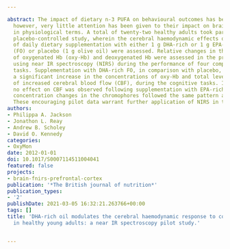 ---
abstract: The impact of dietary n-3 PUFA on behavioural outcomes has been widely researched;
  however, very little attention has been given to their impact on brain functioning
  in physiological terms. A total of twenty-two healthy adults took part in this double-blind,
  placebo-controlled study, wherein the cerebral haemodynamic effects of 12 weeks
  of daily dietary supplementation with either 1 g DHA-rich or 1 g EPA-rich fish oil
  (FO) or placebo (1 g olive oil) were assessed. Relative changes in the concentration
  of oxygenated Hb (oxy-Hb) and deoxygenated Hb were assessed in the prefrontal cortex
  using near IR spectroscopy (NIRS) during the performance of four computerised cognitive
  tasks. Supplementation with DHA-rich FO, in comparison with placebo, resulted in
  a significant increase in the concentrations of oxy-Hb and total levels of Hb, indicative
  of increased cerebral blood flow (CBF), during the cognitive tasks. In comparison,
  no effect on CBF was observed following supplementation with EPA-rich FO, where
  concentration changes in the chromophores followed the same pattern as placebo.
  These encouraging pilot data warrant further application of NIRS in this area.
authors:
- Philippa A. Jackson
- Jonathon L. Reay
- Andrew B. Scholey
- David O. Kennedy
categories:
- OxyMon
date: 2012-01-01
doi: 10.1017/S0007114511004041
featured: false
projects:
- brain-fnirs-prefrontal-cortex
publication: '*The British journal of nutrition*'
publication_types:
- '2'
publishDate: 2021-03-05 16:32:21.263766+00:00
tags: []
title: 'DHA-rich oil modulates the cerebral haemodynamic response to cognitive tasks
  in healthy young adults: a near IR spectroscopy pilot study.'

---
